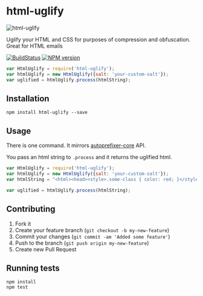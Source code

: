# html-uglify

![html-uglify](../master/html-uglify.png?raw=true)

Uglify your HTML and CSS for purposes of compression and obfuscation. 
Great for HTML emails

[![BuildStatus](https://travis-ci.org/RebelMail/html-uglify.png?branch=master)](https://travis-ci.org/RebelMail/html-uglify)
[![NPM version](https://badge.fury.io/js/html-uglify.png)](http://badge.fury.io/js/html-uglify)

```javascript
var HtmlUglify = require('html-uglify');
var htmlUglify = new HtmlUglify({salt: 'your-custom-salt'});
var uglified = htmlUglify.process(htmlString);
```

## Installation

```
npm install html-uglify --save
```

## Usage

There is one command. It mirrors [autoprefixer-core](https://github.com/postcss/autoprefixer-core) API.

You pass an html string to `.process` and it returns the uglified html.

```javascript
var HtmlUglify = require('html-uglify');
var htmlUglify = new HtmlUglify({salt: 'your-custom-salt'});
var htmlString = "<html><head><style>.some-class { color: red; }</style></head><body><h1 class='some-class'>Hello</h1></body></html>";

var uglified = htmlUglify.process(htmlString);
```

## Contributing

1. Fork it
2. Create your feature branch (`git checkout -b my-new-feature`)
3. Commit your changes (`git commit -am 'Added some feature'`)
4. Push to the branch (`git push origin my-new-feature`)
5. Create new Pull Request

## Running tests

```
npm install
npm test
```

